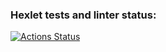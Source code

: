 ### Hexlet tests and linter status:
[![Actions Status](https://github.com/anonimuswithtrumpet-hub/php-project-45/actions/workflows/hexlet-check.yml/badge.svg)](https://github.com/anonimuswithtrumpet-hub/php-project-45/actions)